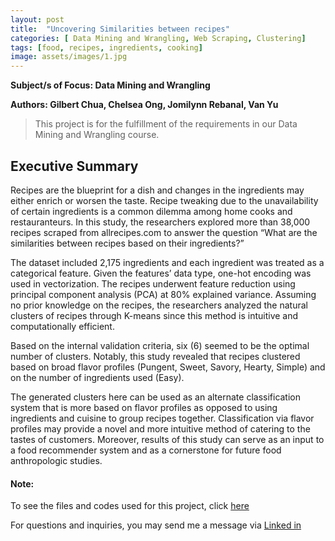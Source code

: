 ```yaml
---
layout: post
title:  "Uncovering Similarities between recipes"
categories: [ Data Mining and Wrangling, Web Scraping, Clustering]
tags: [food, recipes, ingredients, cooking]
image: assets/images/1.jpg
---
```

**Subject/s of Focus: Data Mining and Wrangling**

**Authors: Gilbert Chua, Chelsea Ong, Jomilynn Rebanal, Van Yu**

>This project is for the fulfillment of the requirements in our Data Mining and Wrangling course.

## Executive Summary 
Recipes are the blueprint for a dish and changes in the ingredients may either enrich or worsen the taste. Recipe tweaking due to the unavailability of certain ingredients is a common dilemma among home cooks and restauranteurs. In this study, the researchers explored more than 38,000 recipes scraped from allrecipes.com to answer the question “What are the similarities between recipes based on their ingredients?”

The dataset included 2,175 ingredients and each ingredient was treated as a categorical feature. Given the features’ data type, one-hot encoding was used in vectorization. The recipes underwent feature reduction using principal component analysis (PCA) at 80% explained variance. Assuming no prior knowledge on the recipes, the researchers analyzed the natural clusters of recipes through K-means since this method is intuitive and computationally efficient.

Based on the internal validation criteria, six (6) seemed to be the optimal number of clusters. Notably, this study revealed that recipes clustered based on broad flavor profiles (Pungent, Sweet, Savory, Hearty, Simple) and on the number of ingredients used (Easy).

The generated clusters here can be used as an alternate classification system that is more based on flavor profiles as opposed to using ingredients and cuisine to group recipes together. Classification via flavor profiles may provide a novel and more intuitive method of catering to the tastes of customers. Moreover, results of this study can serve as an input to a food recommender system and as a cornerstone for future food anthropologic studies.

#### Note:
To see the files and codes used for this project, click [here](https://github.com/ongchelseaanne/Classifying-Food-Images-using-Deep-Learning) 

For questions and inquiries, you may send me a message via [Linked in](https://www.linkedin.com/in/ongchelseaanne) 